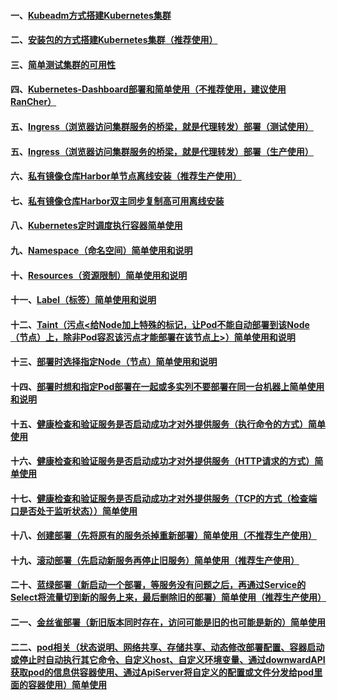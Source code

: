 #### 一、[Kubeadm方式搭建Kubernetes集群][1]
#### 二、[安装包的方式搭建Kubernetes集群（推荐使用）][4]
#### 三、[简单测试集群的可用性][2]
#### 四、[Kubernetes-Dashboard部署和简单使用（不推荐使用，建议使用RanCher）][3]
#### 五、[Ingress（浏览器访问集群服务的桥梁，就是代理转发）部署（测试使用）][7]
#### 五、[Ingress（浏览器访问集群服务的桥梁，就是代理转发）部署（生产使用）][23]
#### 六、[私有镜像仓库Harbor单节点离线安装（推荐生产使用）][5]
#### 七、[私有镜像仓库Harbor双主同步复制高可用离线安装][6]
#### 八、[Kubernetes定时调度执行容器简单使用][8]
#### 九、[Namespace（命名空间）简单使用和说明][9]
#### 十、[Resources（资源限制）简单使用和说明][10]
#### 十一、[Label（标签）简单使用和说明][11]
#### 十二、[Taint（污点<给Node加上特殊的标记，让Pod不能自动部署到该Node（节点）上，除非Pod容忍该污点才能部署在该节点上>）简单使用和说明][14]
#### 十三、[部署时选择指定Node（节点）简单使用和说明][12]
#### 十四、[部署时想和指定Pod部署在一起或多实列不要部署在同一台机器上简单使用和说明][13]
#### 十五、[健康检查和验证服务是否启动成功才对外提供服务（执行命令的方式）简单使用][15]
#### 十六、[健康检查和验证服务是否启动成功才对外提供服务（HTTP请求的方式）简单使用][16]
#### 十七、[健康检查和验证服务是否启动成功才对外提供服务（TCP的方式（检查端口是否处于监听状态））简单使用][17]
#### 十八、[创建部署（先将原有的服务杀掉重新部署）简单使用（不推荐生产使用）][18]
#### 十九、[滚动部署（先启动新服务再停止旧服务）简单使用（推荐生产使用）][19]
#### 二十、[蓝绿部署（新启动一个部署，等服务没有问题之后，再通过Service的Select将流量切到新的服务上来，最后删除旧的部署）简单使用（推荐生产使用）][20]
#### 二一、[金丝雀部署（新旧版本同时存在，访问可能是旧的也可能是新的）简单使用][21]
#### 二二、[pod相关（状态说明、网络共享、存储共享、动态修改部署配置、容器启动或停止时自动执行其它命令、自定义host、自定义环境变量、通过downwardAPI获取pod的信息供容器使用、通过ApiServer将自定义的配置或文件分发给pod里面的容器使用）简单使用][22]


[1]: https://github.com/firechiang/kubernetes-study/tree/master/docs/cluster-build-kubeadm.md
[2]: https://github.com/firechiang/kubernetes-study/tree/master/docs/cluster-test-simple.md
[3]: https://github.com/firechiang/kubernetes-study/tree/master/docs/cluster-build-kubernetes-dashboard.md
[4]: https://github.com/firechiang/kubernetes-study/tree/master/docs/cluster-build-binary.md
[5]: https://github.com/firechiang/kubernetes-study/tree/master/docs/single-harbor-build-binary.md
[6]: https://github.com/firechiang/kubernetes-study/tree/master/docs/ha-harbor-build-binary.md
[7]: https://github.com/firechiang/kubernetes-study/tree/master/docs/ingress-nginx-build.md
[8]: https://github.com/firechiang/kubernetes-study/blob/master/k8s-deploy/k8s-deploy-job-demo/README.md
[9]: https://github.com/firechiang/kubernetes-study/tree/master/docs/namespace-simple.md
[10]: https://github.com/firechiang/kubernetes-study/tree/master/docs/resources-simple.md
[11]: https://github.com/firechiang/kubernetes-study/tree/master/docs/label-simple.md
[12]: https://github.com/firechiang/kubernetes-study/tree/master/docs/deploy-select-node.md
[13]: https://github.com/firechiang/kubernetes-study/tree/master/docs/deploy-select-pod.md
[14]: https://github.com/firechiang/kubernetes-study/tree/master/docs/deploy-select-taint.md
[15]: https://github.com/firechiang/kubernetes-study/tree/master/docs/health-simple-cmd.md
[16]: https://github.com/firechiang/kubernetes-study/tree/master/docs/health-simple-http.md
[17]: https://github.com/firechiang/kubernetes-study/tree/master/docs/health-simple-tcp.md
[18]: https://github.com/firechiang/kubernetes-study/tree/master/docs/deploy-simple-recreate.md
[19]: https://github.com/firechiang/kubernetes-study/tree/master/docs/deploy-simple-rollingupdate.md
[20]: https://github.com/firechiang/kubernetes-study/tree/master/docs/deploy-simple-bluegreen.md
[21]: https://github.com/firechiang/kubernetes-study/tree/master/docs/deploy-simple-bluegreen2.md
[22]: https://github.com/firechiang/kubernetes-study/blob/master/docs/pod/pod-index.md
[23]: https://github.com/firechiang/kubernetes-study/tree/master/docs/ingress-nginx-build2.md


